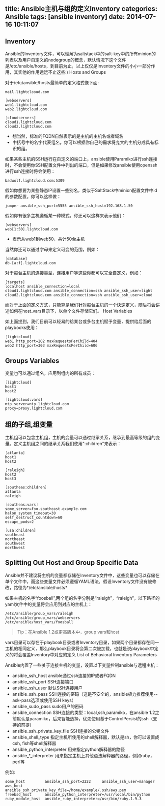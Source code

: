 title: Ansible主机与组的定义Inventory
categories: Ansible
tags: [ansible inventory]
date: 2014-07-16 10:11:07
---
## Inventory

Ansible的Inventory文件，可以理解为saltstack中的salt-key中的所有minion的列表以及用户自定义的nodegroup的概念，默认情况下这个文件是/etc/ansible/hosts，到目前为止，以上仅仅是Inventory文件的小小一部分作用，其实他的作用远远不止这些:)
Hosts and Groups

对于/etc/ansible/hosts最简单的定义格式像下面:<!--more-->
```
mail.lightclooud.com

[webservers]
web1.lightcloud.com
web2.lightcloud.com

[cloudservers]
cloud1.lightcloud.com
cloud2.lightcloud.com
```
* 想当然，标准的FQDN自然表示的是主机的主机名或者域名
* 中括号中的名字代表组名，你可以根据你自己的需求将庞大的主机分成具有标识的组。

如果某些主机的SSH运行在自定义的端口上，ansible使用Paramiko进行ssh连接时，不会使用你SSH配置文件中列出的端口，但是如果修改ansible使用openssh进行ssh连接时将会使用：
```
badwolf.lightcloud.com:5309
```
假如你想要为某些静态IP设置一些别名，类似于SaltStack中minion配置文件中id的参数配置。你可以这样做：
```
jumper ansible_ssh_port=5555 ansible_ssh_host=192.168.1.50
```
假如你有很多主机遵循某一种模式，你还可以这样来表示他们：
```
[webservers]
web[1:50].lightcloud.com
```
* 表示从web1到web50，共计50台主机

当然你还可以通过字母来定义可变的范围，例如：
```
[database]
db-[a:f].lightcloud.com
```
对于每台主机的连接类型，连接用户等这些你都可以完全自定义，例如：
```
[targets]
localhost ansible_connection=local
cloud1.lightcloud.com ansible_connection=ssh ansible_ssh_user=light
cloud2.lightcloud.com ansible_connection=ssh ansible_ssh_user=cloud
```
而对于上面的定义方式，只能算是我们针对每台主机的一个快速定义，随后将会讲述如何在host_vars目录下，以单个文件存储它们。
Host Variables

如上面提到，我们目前可以轻易的给某台或多台主机赋予变量，提供给后面的playbooks使用：
```
[lightcloud]
web1 http_port=202 maxRequestsPerChild=404
web2 http_port=303 maxRequestsPerChild=606
```
## Groups Variables

变量也可以通过组名，应用到组内的所有成员：
```
[lightcloud]
host1
host2

[lightcloud:vars]
ntp_server=ntp.lightcloud.com
proxy=proxy.lightcloud.com
```
## 组的子组,组变量
主机组可以包含主机组，主机的变量可以通过继承关系，继承到最高等级的组的变量。定义主机组之间的继承关系我们使用":children"来表示：
```
[atlanta]
host1
host2

[raleigh]
host2
host3

[southeas:children]
atlanta
raleigh

[southeas:vars]
some_server=foo.southeast.example.com
halon_system_timeout=30
self_destruct_countdown=60
escape_pods=2

[usa:children]
southeast
northeast
southwest
northwest
```
## Splitting Out Host and Group Specific Data
Ansible并不建议将主机的变量都存储在Inventory文件中，这些变量也可以存储在单个文件中，而这些变量文件必须遵循YAML语法，假设Inventory文件没有被修改，路径为*/etc/ansible/hosts*

如果主机的名字“foosball”,两个组的名字分别是“raleigh”，“raleigh”，以下路径的yaml文件中的变量将会应用到对应的主机上：
```
/etc/ansible/group_vars/raleigh
/etc/ansible/group_vars/webservers
/etc/ansible/host_vars/foosball
```
> Tip：在Ansible 1.2或更高版本中，group vars和host

vars目录可以存在于playbook目录或者Inventory目录，如果两个目录都存在同一主机的相同定义，那么playbook目录将会第二次被加载，也就是说playbook中定义的将会覆盖Inventory中对应的定义
List of Behavioral Inventory Parameters

Ansible内置了一些关于连接主机的变量，设置以下变量控制ansible与远程主机：

* ansible_ssh_host  ansible通过ssh连接的IP或者FQDN
* ansible_ssh_port  SSH连接端口
* ansible_ssh_user  默认SSH连接用户
* ansible_ssh_pass  SSH连接的密码（这是不安全的，ansible极力推荐使用--ask-pass选项或使用SSH keys）
* ansible_sudo_pass  sudo用户的密码
* ansible_connection  SSH连接的类型：local,ssh,paramiko，在ansible 1.2之前默认是paramiko，后来智能选择，优先使用基于ControlPersist的ssh（支持的前提）
* ansible_ssh_private_key_file  SSH连接的公钥文件
* ansible_shell_type  指定主机所使用的shell解释器，默认是sh，你可以设置成csh, fish等shell解释器
* ansible_python_interpreter  用来指定python解释器的路径
* ansible\_\*\_interpreter  用来指定主机上其他语法解释器的路径，例如ruby，perl等

例如:
```
some_host         ansible_ssh_port=2222     ansible_ssh_user=manager
aws_host          ansible_ssh_private_key_file=/home/example/.ssh/aws.pem
freebsd_host      ansible_python_interpreter=/usr/local/bin/python
ruby_module_host  ansible_ruby_interpreter=/usr/bin/ruby.1.9.3
```

